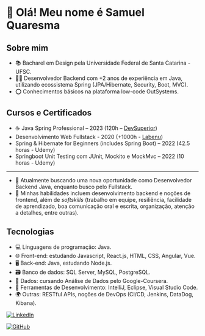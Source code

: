 # 👋 Olá! Meu nome é Samuel Quaresma 

## Sobre mim

- 📚 Bacharel em Design pela Universidade Federal de Santa Catarina - UFSC.
- 👨‍💻 Desenvolvedor Backend com +2 anos de experiência em Java, utilizando ecossistema Spring (JPA/Hibernate, Security, Boot, MVC).
- ⭕ Conhecimentos básicos na plataforma low-code OutSystems.

## Cursos e Certificados

- ☕ Java Spring Professional – 2023 (120h – [DevSuperior](https://devsuperior.com.br/))
- Desenvolvimento Web Fullstack - 2020 (+1000h - [Labenu](https://www.labenu.com.br/))
- Spring & Hibernate for Beginners (includes Spring Boot) – 2022 (42.5 horas - Udemy)
- Springboot Unit Testing com JUnit, Mockito e MockMvc – 2022 (10 horas - Udemy)

***
- 💼 Atualmente buscando uma nova oportunidade como Desenvolvedor Backend Java, enquanto busco pelo Fullstack.
- 🔧 Minhas habilidades incluem desenvolvimento backend e noções de frontend, além de  _softskills_ (trabalho em equipe, resiliência, facilidade de aprendizado, boa comunicação oral e escrita, organização, atenção a detalhes, entre outras).

## Tecnologias

- 💻 Linguagens de programação: Java.
- 🌐 Front-end: estudando Javascript, React.js, HTML, CSS, Angular, Vue.
- 🖥️ Back-end: Java, estudando Node.js.
- 🗃️ Banco de dados: SQL Server, MySQL, PostgreSQL.
- 🎲 Dados: cursando Análise de Dados pelo Google-Coursera.
- 🧰 Ferramentas de Desenvolvimento: IntelliJ, Eclipse, Visual Studio Code.
- 🌍 Outras: RESTful APIs, noções de DevOps (CI/CD, Jenkins, DataDog, Kibana).

[![LinkedIn](https://img.shields.io/badge/LinkedIn-0077B5?style=for-the-badge&logo=linkedin)](https://www.linkedin.com/in/samquaresma/)

[![GitHub](https://img.shields.io/badge/GitHub-100000?style=for-the-badge&logo=github)](https://github.com/squoliver83)
